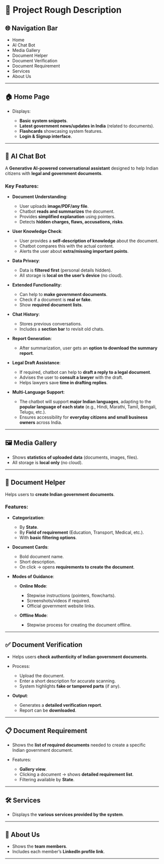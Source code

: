 # 📌 Project Rough Description 

## 🌐 Navigation Bar

* Home
* AI Chat Bot
* Media Gallery
* Document Helper
* Document Verification
* Document Requirement
* Services
* About Us

---

## 🏠 Home Page

* Displays:

  * **Basic system snippets**.
  * **Latest government news/updates in India** (related to documents).
  * **Flashcards** showcasing system features.
  * **Login & Signup interface**.

---

## 🤖 AI Chat Bot

A **Generative AI-powered conversational assistant** designed to help Indian citizens with **legal and government documents**.

### Key Features:

* **Document Understanding**:

  * User uploads **image/PDF/any file**.
  * Chatbot **reads and summarizes** the document.
  * Provides **simplified explanation** using pointers.
  * Detects **hidden charges, flaws, accusations, risks**.
* **User Knowledge Check**:

  * User provides a **self-description of knowledge** about the document.
  * Chatbot compares this with the actual content.
  * Alerts the user about **extra/missing important points**.
* **Data Privacy**:

  * Data is **filtered first** (personal details hidden).
  * All storage is **local on the user’s device** (no cloud).
* **Extended Functionality**:

  * Can help to **make government documents**.
  * Check if a document is **real or fake**.
  * Show **required document lists**.
* **Chat History**:

  * Stores previous conversations.
  * Includes a **section bar** to revisit old chats.
* **Report Generation**:

  * After summarization, user gets an **option to download the summary report**.
* **Legal Draft Assistance**:

  * If required, chatbot can help to **draft a reply to a legal document**.
  * Advises the user to **consult a lawyer** with the draft.
  * Helps lawyers save **time in drafting replies**.
* **Multi-Language Support**:

  * The chatbot will support **major Indian languages**, adapting to the **popular language of each state** (e.g., Hindi, Marathi, Tamil, Bengali, Telugu, etc.).
  * Ensures accessibility for **everyday citizens and small business owners** across India.

---

## 🖼️ Media Gallery

* Shows **statistics of uploaded data** (documents, images, files).
* All storage is **local only** (no cloud).

---

## 📑 Document Helper

Helps users to **create Indian government documents**.

### Features:

* **Categorization**:

  * By **State**.
  * By **Field of requirement** (Education, Transport, Medical, etc.).
  * With **basic filtering options**.
* **Document Cards**:

  * Bold document name.
  * Short description.
  * On click → opens **requirements to create the document**.
* **Modes of Guidance**:

  * **Online Mode**:

    * Stepwise instructions (pointers, flowcharts).
    * Screenshots/videos if required.
    * Official government website links.
  * **Offline Mode**:

    * Stepwise process for creating the document offline.

---

## ✅ Document Verification

* Helps users **check authenticity of Indian government documents**.
* Process:

  * Upload the document.
  * Enter a short description for accurate scanning.
  * System highlights **fake or tampered parts** (if any).
* **Output**:

  * Generates a **detailed verification report**.
  * Report can be **downloaded**.

---

## 📋 Document Requirement

* Shows the **list of required documents** needed to create a specific Indian government document.
* Features:

  * **Gallery view**.
  * Clicking a document → shows **detailed requirement list**.
  * Filtering available by **State**.

---

## 🛠️ Services

* Displays the **various services provided by the system**.

---

## 👥 About Us

* Shows the **team members**.
* Includes each member’s **LinkedIn profile link**.

---
